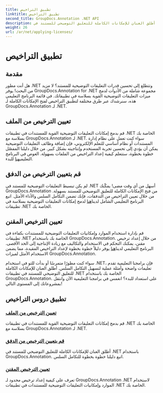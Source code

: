 ```yaml
---
title: تطبيق التراخيص
linktitle: تطبيق التراخيص
second_title: GroupDocs.Annotation .NET API
description: أطلق العنان للإمكانات الكاملة للتعليق التوضيحي للمستند في .NET باستخدام GroupDocs.Annotation. اتبع برامجنا التعليمية خطوة بخطوة لتحقيق التكامل السلس.
weight: 26
url: /ar/net/applying-licenses/
---
```


# تطبيق التراخيص

## مقدمة

هل أنت مطور .NET وتتطلع إلى تحسين قدرات التعليقات التوضيحية للمستند؟ لا مزيد من البحث! يوفر GroupDocs.Annotation for .NET مجموعة شاملة من الأدوات لدمج ميزات التعليقات التوضيحية القوية بسلاسة في تطبيقاتك. في قائمة البرنامج التعليمي هذه، سنرشدك عبر طرق مختلفة لتطبيق التراخيص لفتح الإمكانات الكاملة لـ GroupDocs.Annotation لـ .NET.

## تعيين الترخيص من الملف
قم بدمج إمكانات التعليقات التوضيحية القوية للمستندات في تطبيقات .NET الخاصة بك بسلاسة مع GroupDocs.Annotation لـ .NET. سواء كنت تعمل على نظام إدارة المستندات أو نظام أساسي للتعلم الإلكتروني، فإن إضافة وظائف التعليقات التوضيحية يمكن أن يؤدي إلى تحسين تجربة المستخدم وإنتاجيته بشكل كبير. من خلال دليلنا المفصّل خطوة بخطوة، ستتعلم كيفية إعداد التراخيص من الملفات بسهولة. الغوص في البرنامج التعليمي[هنا](./set-license-from-file/) للبدء.

## قم بتعيين الترخيص من الدفق
 لم يكن تبسيط التعليقات التوضيحية للمستند في .NET أسهل من أي وقت مضى! يمكّنك GroupDocs.Annotation من فتح الإمكانات الكاملة للتعليق التوضيحي للمستند بسهولة. من خلال تعيين التراخيص من التدفقات، فإنك تضمن التكامل السلس والأداء الأمثل. اتبع البرنامج التعليمي الشامل لدينا[هنا](./set-license-from-stream/) لدمج إمكانات التعليقات التوضيحية بسلاسة في تطبيقات .NET الخاصة بك.

## تعيين الترخيص المقنن
قم بإدارة استخدام الموارد وإمكانيات التعليقات التوضيحية للمستندات بكفاءة في تطبيقات .NET الخاصة بك باستخدام GroupDocs.Annotation. من خلال إعداد ترخيص مقنن، يمكنك التحكم في الاستخدام والتكاليف مع زيادة الإنتاجية إلى الحد الأقصى. البرنامج التعليمي لدينا[هنا](./set-metered-license/) يوفر دليلاً خطوة بخطوة لإعداد التراخيص المقيدة، مما يضمن الاستخدام الأمثل لميزات GroupDocs.Annotation.

سواء كنت مطورًا متمرسًا أو بدأت للتو في استخدام .NET، فإن برامجنا التعليمية تقدم تعليمات واضحة وأمثلة عملية لتسهيل التكامل السلس. أطلق العنان للإمكانات الكاملة للتعليق التوضيحي للمستند في تطبيقات .NET الخاصة بك باستخدام GroupDocs.Annotation. على استعداد للبدء؟ انغمس في برامجنا التعليمية الآن وانتقل بمشروعاتك إلى المستوى التالي!

## تطبيق دروس التراخيص
### [تعيين الترخيص من الملف](./set-license-from-file/)
قم بدمج إمكانات التعليقات التوضيحية القوية للمستندات في تطبيقات .NET الخاصة بك بسلاسة مع GroupDocs.Annotation لـ .NET.
### [قم بتعيين الترخيص من الدفق](./set-license-from-stream/)
أطلق العنان للإمكانات الكاملة للتعليق التوضيحي للمستند في .NET باستخدام GroupDocs.Annotation. اتبع دليلنا خطوة بخطوة للتكامل السلس.
### [تعيين الترخيص المقنن](./set-metered-license/)
تعرف على كيفية إعداد ترخيص محدود لـ GroupDocs.Annotation .NET لاستخدام الموارد وإمكانيات التعليقات التوضيحية للمستندات في تطبيقات .NET الخاصة بك.